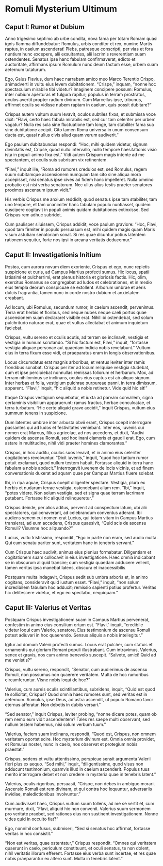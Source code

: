 # Romuli Mysterium Ultimum

## Caput I: Rumor et Dubium

Anno trigesimo septimo ab urbe condita, nova fama per totam Romam quasi ignis flamma diffundebatur: Romulus, urbis conditor et rex, numine Martis raptus, in caelum ascenderat! Plebs, patresque conscripti, per vias et fora nuntium hunc excepere, alii exsultantes, alii lacrimis reverentiam suam ostendentes. Senatus ipse hanc fabulam confirmaverat, edicto et auctoritate, affirmans ipsum Romulum nunc deum factum esse, urbem suam aeternum tutaturum.

Ego, Gaius Flavius, dum haec narrabam amico meo Marco Terentio Crispo, animadverti in vultu eius levem dubitationem. “Crispe,” inquam, “nonne hoc spectaculum mirabile tibi videtur? Imaginem concipere possum: Romulus, inter nubium aperturas et fulgura rapitur; populus in terram prostratus, oculos avertit propter radium divinum. Cum Marcellus ipse, tribunus, affirmet oculis se vidisse nubem raptam in caelum, quis possit dubitare?”

Crispus autem vultum suum levavit, oculos subtiles fixos, et submissa voce dixit: “Flavi, certo haec fabula mirabilis est, sed cur tam celeriter per urbem vagatur? Nulla res sola sine fluctuatione tam longe, tam stabiliter fama sua sine dubitatione accipit. Cito tamen Roma universa in unum consensum ducta est, quasi nullus civis aliud quam verum audiverit.”

Ego paulum dubitabundus respondi: “Hoc, mihi quidem videtur, signum divinitatis est, Cripse, quod nullo intervallo, nullo tempore haesitationis visio ista in populi animo fixa est.” Vidi autem Crispum magis intente ad me spectantem, et oculis suis subrisum vix retinentem.

“Flavi,” inquit ille, “Roma ad rumores credulos est, sed Romulus, regem suum subitamque ascensionem numquam tam cito sine aliqua mora accepisset, nisi senatus ipse cives ad fidem hanc impelleret. Nulla omnino probatio est nisi verba senatorum. Nec ullus alius testis praeter senatores proximos ascensum ipsum vidit.”

His verbis Crispus me anxium reddidit; quod senatus ipse tam stabiliter, tam uno tempore, et tam unanimiter hanc fabulam populo nuntiasset, quidem suscipere cogitavit in populi animis quidam dubitationes extinxisse. Sed Crispus rem adhuc subridet.

Cum paulisper siluissem, Crispus addidit, voce paulum graviore: “Hoc, Flavi, quod tam firmiter in populo persuasum est, mihi quidem magis quam Maris visum astutiam senatoriam sonat. Si res quae dicuntur potius latentem rationem sequitur, forte nos ipsi in arcana veritatis deducemur.”

## Caput II: Investigationis Initium

Postea, cum aurora novum diem exoriente, Crispus et ego, nunc repletis suspicione et curis, ad Campus Martius profecti sumus. Hic locus, spatii latissimi et pulcherrimi, erat plenus historia et gloriosis factis. Hic, olim, exercitus Romanus se congregabat ad ludos et celebrationes, et in medio eius templa deorum conspicuae se extollent. Arborum umbrae et aëris dulcis fragrantia, tamen nunc in corde nostro dubium et anxietatem creabant.

Ad locum, ubi Romulus, secundum rumor, in caelum ascendit, pervenimus. Terra erat herbis et floribus, sed neque nubes neque caeli portus quae ascensionem suam declararet visibile erat. Nihil ibi ostendebat, sed solum pulchritudo naturae erat, quae et vultus allectabat et animum inquietum faciebat.

Crispus, vultu sereno et oculis acutis, ad terram se inclinavit, vestigia et vestigia in humum scrutando. "Si hic factum est, Flavi," inquit, "fortasse vestigia aliquae personae aut quaedam indicia nobis revelabunt." Vultum eius in terra fixum esse vidi, et praeparatus eram in longis observationibus.

Locus circumdatus erat magnis arboribus, et ventus leviter inter ramis frondibus sonabat. Crispus per iter ad locum reliquiae vestigia studebat, cum et ipse percipiebat nonnullas remissas foliorum et herbarum. Mox, ad terram nihilominus se inclinans, oculus eius captus est ab aliquo signum. Inter herbas et folia, vestigium pulchrae purpureae panni, in terra dimissum, apparent. “Flavi,” inquit, “hic aliquid a nobis retinetur. Vide quid hic sit!”

Itaque Crispus vestigium sequebatur, et iuxta ad parvam convallem, signa certaminis visibilium apparuerunt: ramus fractus, herbae conculcatae, et terra turbatum. “Hic certe aliquid grave accidit,” inquit Crispus, vultum eius summum tenens in suspicione.

Dum latentes umbrae inter arbusta obvii erant, Crispus coepit interrogare passantes qui ad ludos et festivitates veniebant. Inter eos, iuvenis cui nomen erat Marcus, filius agricolae, ad nos accedens, et dixit, “Audivi quidem de ascensu Romuli, sed hoc inani clamoris et gaudii erat. Ego, cum astare in multitudine, nihil vidi praeter homines clamorantes.”

Crispus, in hoc auditu, oculos suos levavit, et in animo eius celeriter cogitationes revolvuntur. “Dicit iuvenis,” inquit, “quod hoc tantum rumor potuit exclamari, quod nullum testem habuit. Fortasse aliquid in terra hanc fabulam a nobis abducit.” Interrogavit iuvenem de locis vicinis, et ad finem conversationis duxerat ad aquam quae per Campus Martius fluere solebat.

Ibi, in ripa aquae, Crispus coepit diligenter spectare. Vestigia, plura ex herbis et nudarum terrae vestigia, ostendebant aliam rem. “Ibi,” inquit, “potes videre. Non solum vestigia, sed et signa quae terram lacrimam putabant. Fortasse hic aliquid relinqueretur.”

Crispus deinde, per alios aditus, pervenit ad conspectum latum, ubi alii spectatores, qui cenaverant, ad celebrandum conventus aderant. Ibi audiens senem cui nomen erat Lucius, qui totam vitam in Campus Martius transierat, ad eum accedens, Crispus quaesivit, “Quid scis de ascensu Romuli? Visumne hoc aliquando?”

Lucius, vultu tristissimo, respondit, “Ego in parte non eram, sed audio multa. Qui cum senatu pariter sunt, veritatem hanc in tenebris servant.”

Cum Crispus haec audivit, animus eius plenius formabatur. Diligentiam et cogitationem suam collocavit in eius investigatione. Haec omnia indicabant se in obscurum aliquid transire; cum vestigia quaedam adducere vellent, tamen veritas ipsa manebat latens, obscura et inaccessibilis.

Postquam multa indagavit, Crispus sedit sub umbra arboris et, in animo cogitans, consideravit quid iustum esset. “Flavi,” inquit, “non solum incredibilem fabulam hoc adducit; remissio sapienti potius profertur. Veritas hic delitescere videtur, et ego eo spectabo, nequiquam.”

## Caput III: Valerius et Veritas

Postquam Crispus investigationem suam in Campus Martius pervenerat, confestim in animo eius consilium ortum est. “Flavi,” inquit, “credibile videtur loqui cum Valerio, senatore. Eius testimonium de ascensu Romuli potest adiuvari in hoc quaerendo. Sensus aliquis a nobis intellegitur.”

Igitur ad domum Valerii profecti sumus. Locus erat pulcher, cum statuis et ornamentis qui gloriam Romani populi illustrabant. Cum intravimus, Valerius, senex et gravis, nos cum animo benevolo suscepit. “Salvete, amici! Quid ad me venistis?”

Crispus, vultu sereno, respondit, “Senator, cum audierimus de ascensu Romuli, non possumus non quaerere veritatem. Multa de hoc rumoribus circumferuntur. Visne nobis loqui de hoc?”

Valerius, cum aureis oculis scintillantibus, subridens, inquit, “Quid est quod te sollicitat, Crispus? Quod omnia haec rumores sunt, sed veritas est in aeternum. Romulus, ipse Deus, ad astra ascendit, ut populo Romano favor eternus afferatur. Non debetis in dubiis versari.”

“Sed senator,” inquit Crispus, leviter probing, “nonne dicere potes, quam ob rem nemo eum vidit ascendentem? Tales res saepe multi observant, sed nullum testem habemus, nisi solum verbum tuum.”

Valerius, faciem suam inclinans, respondit, “Quod est, Crispus, non omnem veritatem oportet scire. Hoc mysterium divinum est. Omnia omnia providet, et Romulus noster, nunc in caelo, nos observat et protegium nobis praestat.”

Crispus, sedens et vultu attentissimo, perspicue sensit argumenta Valerii fieri plus ex aequo. “Sed mihi,” inquit, “diligentissime, quod visus non adducunt testimonium, quamvis illud in caelum ascenderit. Populus tuus merito interrogare debet et non credere in mysteria quae in tenebris latent.”

Valerius, oculis rigoribus, persuasit, “Crispe, non debes in ambiguo morari. Ascensio Romuli est rem divinam, et qui contra hoc loquuntur, adversariis invidiae, maledictionibus involvuntur.”

Cum audivisset haec, Crispus vultum suum tollens, ad me se vertit et, cum murmure, dixit, “Flavi, aliquid hic non convenit. Valerius suum sermonem pro veritate praebet, sed rationes eius non sustinent investigationem. Nonne vides quid in occulto fiat?”

Ego, nonnihil confusus, submiseri, “Sed si senatus hoc affirmat, fortasse veritas in hoc consistit.”

“Non est veritas, quae ostentatur,” Crispus respondit. “Omnes qui veritatem quaerunt in caelo, periculum constituunt, et oculi senatus, te non dolent, nihil veritatis illorum efferent. Fortasse eius verba sunt incertae, et res quae nobis praeparantur ex altero sunt. Multa in tenebris latent.”